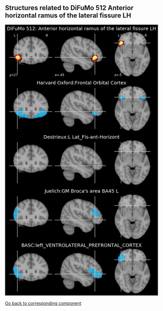 


## Structures related to DiFuMo 512 Anterior horizontal ramus of the lateral fissure LH

![325](325.jpg "Structures related to DiFuMo 512 Anterior horizontal ramus of the lateral fissure LH")

[Go back to corresponding component](https://parietal-inria.github.io/DiFuMo/512/html/325.html)